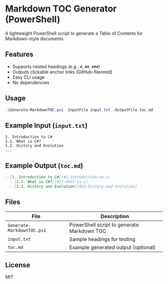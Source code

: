 # Markdown TOC Generator (PowerShell)

A lightweight PowerShell script to generate a Table of Contents for Markdown-style documents.

## Features

- Supports nested headings (e.g., `#`, `##`, `###`)
- Outputs clickable anchor links (GitHub-flavored)
- Easy CLI usage
- No dependencies

## Usage

```powershell
.\Generate-MarkdownTOC.ps1 -InputFile input.txt -OutputFile toc.md
````

## Example Input (`input.txt`)

```
1. Introduction to C#
1.1. What is C#?
1.2. History and Evolution
...
```

## Example Output (`toc.md`)

```markdown
- [1. Introduction to C#](#1-introduction-to-c)
  - [1.1. What is C#?](#11-what-is-c)
  - [1.2. History and Evolution](#12-history-and-evolution)
```

## Files

| File                       | Description                                |
| -------------------------- | ------------------------------------------ |
| `Generate-MarkdownTOC.ps1` | PowerShell script to generate Markdown TOC |
| `input.txt`                | Sample headings for testing                |
| `toc.md`                   | Example generated output (optional)        |

## License

MIT
